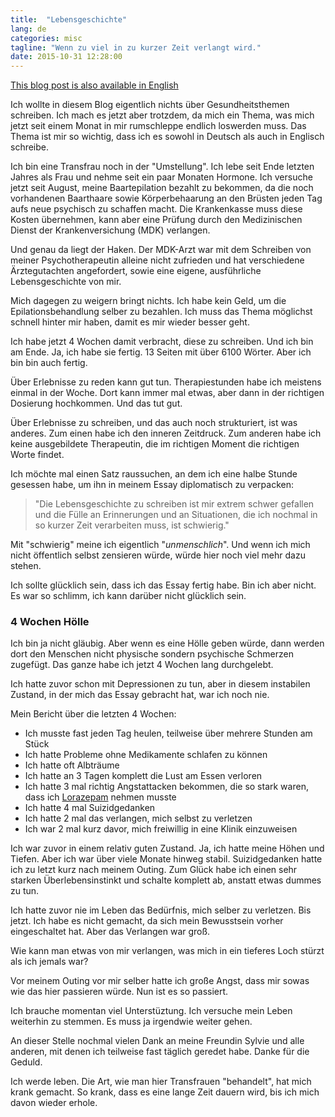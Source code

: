 ```yaml
---
title:  "Lebensgeschichte"
lang: de
categories: misc
tagline: "Wenn zu viel in zu kurzer Zeit verlangt wird."
date: 2015-10-31 12:28:00
---
```


[This blog post is also available in English]

Ich wollte in diesem Blog eigentlich nichts über Gesundheitsthemen schreiben. Ich mach es jetzt aber trotzdem, da mich ein Thema, was mich jetzt seit einem Monat in mir rumschleppe endlich loswerden muss. Das Thema ist mir so wichtig, dass ich es sowohl in Deutsch als auch in Englisch schreibe.

Ich bin eine Transfrau noch in der "Umstellung". Ich lebe seit Ende letzten Jahres als Frau und nehme seit ein paar Monaten Hormone. Ich versuche jetzt seit August, meine Baartepilation bezahlt zu bekommen, da die noch vorhandenen Baarthaare sowie Körperbehaarung an den Brüsten jeden Tag aufs neue psychisch zu schaffen macht. Die Krankenkasse muss diese Kosten übernehmen, kann aber eine Prüfung durch den Medizinischen Dienst der Krankenversichung (MDK) verlangen. 

Und genau da liegt der Haken. Der MDK-Arzt war mit dem Schreiben von meiner Psychotherapeutin alleine nicht zufrieden und hat verschiedene Ärztegutachten angefordert, sowie eine eigene, ausführliche Lebensgeschichte von mir.

Mich dagegen zu weigern bringt nichts. Ich habe kein Geld, um die Epilationsbehandlung selber zu bezahlen. Ich muss das Thema möglichst schnell hinter mir haben, damit es mir wieder besser geht.

Ich habe jetzt 4 Wochen damit verbracht, diese zu schreiben. Und ich bin am Ende. Ja, ich habe sie fertig. 13 Seiten mit über 6100 Wörter. Aber ich bin bin auch fertig. 

Über Erlebnisse zu reden kann gut tun. Therapiestunden habe ich meistens einmal in der Woche. Dort kann immer mal etwas, aber dann in der richtigen Dosierung hochkommen. Und das tut gut.

Über Erlebnisse zu schreiben, und das auch noch strukturiert, ist was anderes. Zum einen habe ich den inneren Zeitdruck. Zum anderen habe ich keine ausgebildete Therapeutin, die im richtigen Moment die richtigen Worte findet.

Ich möchte mal einen Satz raussuchen, an dem ich eine halbe Stunde gesessen habe, um ihn in meinem Essay diplomatisch zu verpacken: 

> "Die Lebensgeschichte zu schreiben ist mir extrem schwer gefallen und die Fülle an Erinnerungen und an Situationen, die ich nochmal in so kurzer Zeit verarbeiten muss, ist schwierig."

Mit "schwierig" meine ich eigentlich "_unmenschlich_". Und wenn ich mich nicht öffentlich selbst zensieren würde, würde hier noch viel mehr dazu stehen.

Ich sollte glücklich sein, dass ich das Essay fertig habe. Bin ich aber nicht. Es war so schlimm, ich kann darüber nicht glücklich sein.

### 4 Wochen Hölle

Ich bin ja nicht gläubig. Aber wenn es eine Hölle geben würde, dann werden dort den Menschen nicht physische sondern psychische Schmerzen zugefügt. Das ganze habe ich jetzt 4 Wochen lang durchgelebt.

Ich hatte zuvor schon mit Depressionen zu tun, aber in diesem instabilen Zustand, in der mich das Essay gebracht hat, war ich noch nie. 

Mein Bericht über die letzten 4 Wochen:

* Ich musste fast jeden Tag heulen, teilweise über mehrere Stunden am Stück
* Ich hatte Probleme ohne Medikamente schlafen zu können
* Ich hatte oft Albträume
* Ich hatte an 3 Tagen komplett die Lust am Essen verloren
* Ich hatte 3 mal richtig Angstattacken bekommen, die so stark waren, dass ich [Lorazepam] nehmen musste
* Ich hatte 4 mal Suizidgedanken 
* Ich hatte 2 mal das verlangen, mich selbst zu verletzen
* Ich war 2 mal kurz davor, mich freiwillig in eine Klinik einzuweisen


Ich war zuvor in einem relativ guten Zustand. Ja, ich hatte meine Höhen und Tiefen. Aber ich war über viele Monate hinweg stabil. Suizidgedanken hatte ich zu letzt kurz nach meinem Outing. Zum Glück habe ich einen sehr starken Überlebensinstinkt und schalte komplett ab, anstatt etwas dummes zu tun.

Ich hatte zuvor nie im Leben das Bedürfnis, mich selber zu verletzen. Bis jetzt. Ich habe es nicht gemacht, da sich mein Bewusstsein vorher eingeschaltet hat. Aber das Verlangen war groß.

Wie kann man etwas von mir verlangen, was mich in ein tieferes Loch stürzt als ich jemals war? 

Vor meinem Outing vor mir selber hatte ich große Angst, dass mir sowas wie das hier passieren würde. Nun ist es so passiert.

Ich brauche momentan viel Unterstüztung. Ich versuche mein Leben weiterhin zu stemmen. Es muss ja irgendwie weiter gehen.

An dieser Stelle nochmal vielen Dank an meine Freundin Sylvie und alle anderen, mit denen ich teilweise fast täglich geredet habe. Danke für die Geduld. 

Ich werde leben. Die Art, wie man hier Transfrauen "behandelt", hat mich krank gemacht. So krank, dass es eine lange Zeit dauern wird, bis ich mich davon wieder erhole.


[This blog post is also available in English]: /posts/misc/2015-10-31-life-essay-en
[Lorazepam]: https://de.wikipedia.org/wiki/Lorazepam


